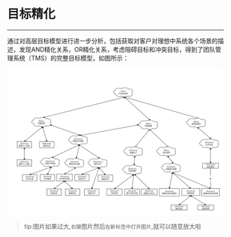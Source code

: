 # 目标精化

---

通过对高层目标模型进行进一步分析，包括获取对客户对理想中系统各个场景的描述，发现AND精化关系，OR精化关系，考虑阻碍目标和冲突目标，得到了团队管理系统（TMS）的完整目标模型，如图所示：

![](/img/yunduo-2.png)
>tip:图片如果过大,`右键`图片然后`在新标签中打开图片`,就可以随意放大啦

